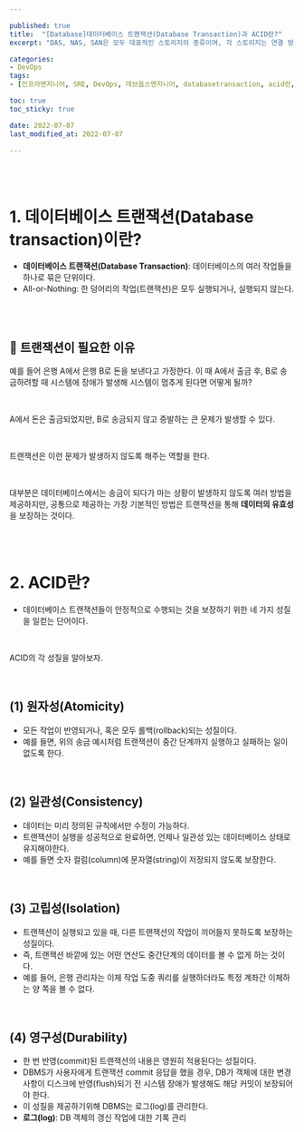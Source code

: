 ```yaml
---

published: true
title:  "[Database]데이터베이스 트랜잭션(Database Transaction)과 ACID란?"
excerpt: "DAS, NAS, SAN은 모두 대표적인 스토리지의 종류이며, 각 스토리지는 연결 방식에 차이가 있다"

categories:
- DevOps
tags:
- [인프라엔지니어, SRE, DevOps, 데브옵스엔지니어, databasetransaction, acid란, 데이터베이스트랜잭션이란, 데이터베이스트랜잭션이필요한이유]

toc: true
toc_sticky: true

date: 2022-07-07
last_modified_at: 2022-07-07

---
```


<br/><br/>

# 1. 데이터베이스 트랜잭션(Database transaction)이란?

- **데이터베이스 트랜잭션(Database Transaction)**: 데이터베이스의 여러 작업들을 하나로 묶은 단위이다.
- All-or-Nothing: 한 덩어리의 작업(트랜잭션)은 모두 실행되거나, 실행되지 않는다.

<br/><br/>

## 🤔 트랜잭션이 필요한 이유

예를 들어 은행 A에서 은행 B로 돈을 보낸다고 가정한다. 이 때 A에서 출금 후, B로 송금하려할 때 시스템에 장애가 발생해 시스템이 멈추게 된다면 어떻게 될까?

<br/>

A에서 돈은 출금되었지만, B로 송금되지 않고 증발하는 큰 문제가 발생할 수 있다.

<br/>

트랜잭션은 이런 문제가 발생하지 않도록 해주는 역할을 한다.

<br/>

대부분은 데이터베이스에서는 송금이 되다가 마는 상황이 발생하지 않도록 여러 방법을 제공하지만, 공통으로 제공하는 가장 기본적인 방법은 트랜잭션을 통해 **데이터의 유효성**을 보장하는 것이다.

<br/><br/>

# 2. ACID란?

- 데이터베이스 트랜잭션들이 안정적으로 수행되는 것을 보장하기 위한 네 가지 성질을 일컫는 단어이다.

<br/>

ACID의 각 성질을 알아보자.

<br/>

## (1) 원자성(Atomicity)

- 모든 작업이 반영되거나, 혹은 모두 롤백(rollback)되는 성질이다.
- 예를 들면, 위의 송금 예시처럼 트랜잭션이 중간 단계까지 실행하고 실패하는 일이 없도록 한다.

<br/>

## (2) 일관성(Consistency)

- 데이터는 미리 정의된 규칙에서만 수정이 가능하다.
- 트랜잭션이 실행을 성공적으로 완료하면, 언제나 일관성 있는 데이터베이스 상태로 유지해야한다.
- 예를 들면 숫자 컬럼(column)에 문자열(string)이 저장되지 않도록 보장한다.

<br/>

## (3) 고립성(Isolation)

- 트랜잭션이 실행되고 있을 때, 다른 트랜잭션의 작업이 끼어들지 못하도록 보장하는 성질이다.
- 즉, 트랜잭션 바깥에 있는 어떤 연산도 중간단계의 데이터를 볼 수 없게 하는 것이다.
- 예를 들어, 은행 관리자는 이체 작업 도중 쿼리를 실행하더라도 특정 계좌간 이체하는 양 쪽을 볼 수 없다.

<br/>

## (4) 영구성(Durability)

- 한 번 반영(commit)된 트랜잭션의 내용은 영원히 적용된다는 성질이다.
- DBMS가 사용자에게 트랜잭션 commit 응답을 했을 경우, DB가 객체에 대한 변경사항이 디스크에 반영(flush)되기 전 시스템 장애가 발생해도 해당 커밋이 보장되어야 한다.
- 이 성질을 제공하기위해 DBMS는 로그(log)를 관리한다.
- **로그(log)**: DB 객체의 갱신 작업에 대한 기록 관리

<br/><br/>
